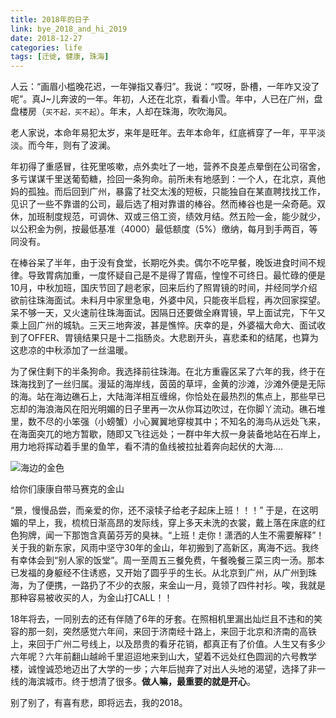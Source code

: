 ```yaml
---
title: 2018年的日子
link: bye_2018_and_hi_2019
date: 2018-12-27
categories: life
tags: [迁徙, 健康, 珠海]
---
```




人云：“画眉小槛晚花迟，一年弹指又春归”。我说：“哎呀，卧槽，一年咋又没了呢”。真J~儿奔波的一年。年初，人还在北京，看看小雪。年中，人已在广州，盘盘楼房（<small>买不起，买不起</small>）。年末，人却在珠海，吹吹海风。

老人家说，本命年易犯太岁，来年是旺年。去年本命年，红底裤穿了一年，平平淡淡。而今年，则有了波澜。

年初得了重感冒，往死里咳嗽，点外卖吐了一地，营养不良差点晕倒在公司宿舍，多亏谋谋千里送葡萄糖，捡回一条狗命。前所未有地感到：一个人，在北京，真他妈的孤独。而后回到广州，暴露了社交太浅的短板，只能独自在某直聘找找工作，见识了一些不靠谱的公司，最后选了相对靠谱的棒谷。然而棒谷也是一朵奇葩。双休，加班制度规范，可调休、双或三倍工资，绩效月结。然五险一金，能少就少，以公积金为例，按最低基准（4000）最低额度（5%）缴纳，每月到手两百，等同没有。

在棒谷呆了半年，由于没有食堂，长期吃外卖。偶尔不吃早餐，晚饭进食时间不规律。导致胃病加重，一度怀疑自己是不是得了胃癌，惶惶不可终日。最忙碌的便是10月，中秋加班，国庆节回了趟老家，回来后约了照胃镜的时间，并经同学介绍欲前往珠海面试。未料月中家里急电，外婆中风，只能夜半启程，再次回家探望。呆不够一天，又火速前往珠海面试。因隔日还要做全麻胃镜，早上面试完，下午又乘上回广州的城轨。三天三地奔波，甚是憔悴。庆幸的是，外婆福大命大、面试收到了OFFER、胃镜结果只是十二指肠炎。大悲剧开头，喜悲柔和的结尾，也算为这悲凉的中秋添加了一丝温暖。

为了保住剩下的半条狗命。我选择前往珠海。在北方重霾区呆了六年的我，终于在珠海找到了一丝归属。漫延的海岸线，茵茵的草坪，金黄的沙滩，沙滩外便是无际的海。站在海边礁石上，大陆海洋相互缠绵，你恰处在最热烈的焦点上，那些早已忘却的海浪海风在阳光明媚的日子里再一次从你耳边吹过，在你脚丫流动。礁石堆里，数不尽的小笨强（小螃蟹）小心翼翼地穿梭其中；不知名的海鸟从远处飞来，在海面突兀的地方暂歇，随即又飞往远处；一群中年大叔一身装备地站在石岸上，用力地将挥动着手里的鱼竿，看不清的鱼线被拉扯着奔向起伏的大海....

![海边的金色](https://edeity.oss-cn-shenzhen.aliyuncs.com/2018/behind_sea.jpg)

<div class="img-desc">给你们康康自带马赛克的金山</div>

“景，慢慢品尝，而亲爱的你，还不滚犊子给老子起床上班！！！” 于是，在这明媚的早上，我，梳梳日渐高昂的发际线，穿上多天未洗的衣裳，戴上落在床底的红色狗牌，闻一下那饱含真菌芬芳的臭袜。“上班！走你！潇洒的人生不需要解释”！关于我的新东家，风雨中坚守30年的金山，年初搬到了高新区，离海不远。我终有幸体会到“别人家的饭堂”。周一至周五三餐免费，午餐晚餐三菜三肉一汤。那本已发福的身躯经不住诱惑，又开始了圆乎乎的生长。从北京到广州，从广州到珠海，为了便携，一路扔了不少的衣服，来金山一月，竟领了四件衬衫。唉，我就是那种容易被收买的人，为金山打CALL！！



18年将去，一同别去的还有伴随了6年的牙套。在照相机里漏出灿烂且不违和的笑容的那一刻，突然感觉六年间，来回于济南经十路上，来回于北京和济南的高铁上，来回于广州二号线上，以及昂贵的看牙花销，都真正有了价值。人生又有多少六年呢？六年前翻山越岭千里迢迢地来到山大，望着不远处红色圆润的六号教学楼，诚惶诚恐地迈出了大学的一步；六年后抛弃了对出人头地的渴望，选择了非一线的海滨城市。终于想清了很多。**做人嘛，最重要的就是开心**。

别了别了，有喜有悲，即将远去，我的2018。

